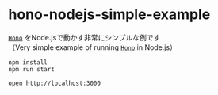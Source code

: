 # hono-nodejs-simple-example

[`Hono`](https://hono.dev/) をNode.jsで動かす非常にシンプルな例です<br>
（Very simple example of running [`Hono`](https://hono.dev/) in Node.js）



```
npm install
npm run start
```

```
open http://localhost:3000
```

